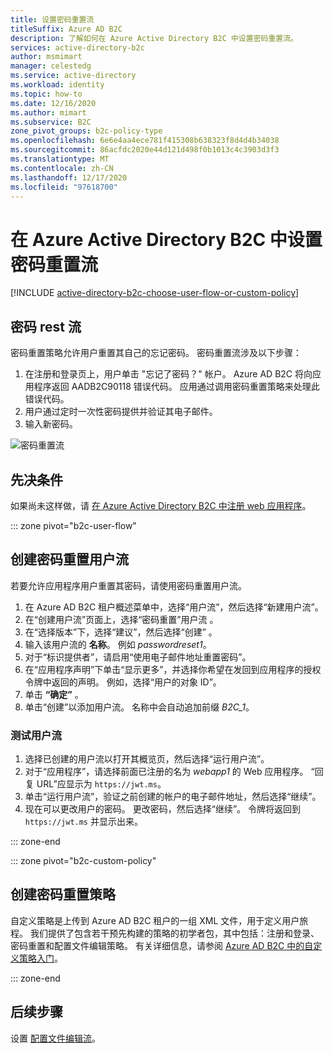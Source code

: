 ```yaml
---
title: 设置密码重置流
titleSuffix: Azure AD B2C
description: 了解如何在 Azure Active Directory B2C 中设置密码重置流。
services: active-directory-b2c
author: msmimart
manager: celestedg
ms.service: active-directory
ms.workload: identity
ms.topic: how-to
ms.date: 12/16/2020
ms.author: mimart
ms.subservice: B2C
zone_pivot_groups: b2c-policy-type
ms.openlocfilehash: 6e6e4aa4ece781f415308b638323f8d4d4b34038
ms.sourcegitcommit: 86acfdc2020e44d121d498f0b1013c4c3903d3f3
ms.translationtype: MT
ms.contentlocale: zh-CN
ms.lasthandoff: 12/17/2020
ms.locfileid: "97618700"
---
```

# <a name="set-up-a-password-reset-flow-in-azure-active-directory-b2c"></a>在 Azure Active Directory B2C 中设置密码重置流

[!INCLUDE [active-directory-b2c-choose-user-flow-or-custom-policy](../../includes/active-directory-b2c-choose-user-flow-or-custom-policy.md)]

## <a name="password-rest-flow"></a>密码 rest 流

密码重置策略允许用户重置其自己的忘记密码。 密码重置流涉及以下步骤： 
1. 在注册和登录页上，用户单击 "忘记了密码？" 帐户。 Azure AD B2C 将向应用程序返回 AADB2C90118 错误代码。 应用通过调用密码重置策略来处理此错误代码。 
1. 用户通过定时一次性密码提供并验证其电子邮件。
1. 输入新密码。

![密码重置流](./media/add-password-reset-policy/password-reset-flow.png)

## <a name="prerequisites"></a>先决条件

如果尚未这样做，请 [在 Azure Active Directory B2C 中注册 web 应用程序](tutorial-register-applications.md)。

::: zone pivot="b2c-user-flow"

## <a name="create-a-password-reset-user-flow"></a>创建密码重置用户流

若要允许应用程序用户重置其密码，请使用密码重置用户流。

1. 在 Azure AD B2C 租户概述菜单中，选择“用户流”，然后选择“新建用户流”。
1. 在“创建用户流”页面上，选择“密码重置”用户流 。 
1. 在“选择版本”下，选择“建议”，然后选择“创建”  。
1. 输入该用户流的 **名称**。 例如 *passwordreset1*。
1. 对于“标识提供者”，请启用“使用电子邮件地址重置密码”。
2. 在“应用程序声明”下单击“显示更多”，并选择你希望在发回到应用程序的授权令牌中返回的声明。 例如，选择“用户的对象 ID”。
3. 单击 **“确定”** 。
4. 单击“创建”以添加用户流。 名称中会自动追加前缀 *B2C_1*。

### <a name="test-the-user-flow"></a>测试用户流

1. 选择已创建的用户流以打开其概览页，然后选择“运行用户流”。
1. 对于“应用程序”，请选择前面已注册的名为 *webapp1* 的 Web 应用程序。 “回复 URL”应显示为 `https://jwt.ms`。
1. 单击“运行用户流”，验证之前创建的帐户的电子邮件地址，然后选择“继续”。
1. 现在可以更改用户的密码。 更改密码，然后选择“继续”。 令牌将返回到 `https://jwt.ms` 并显示出来。

::: zone-end

::: zone pivot="b2c-custom-policy"

## <a name="create-a-password-reset-policy"></a>创建密码重置策略

自定义策略是上传到 Azure AD B2C 租户的一组 XML 文件，用于定义用户旅程。 我们提供了包含若干预先构建的策略的初学者包，其中包括：注册和登录、密码重置和配置文件编辑策略。 有关详细信息，请参阅 [Azure AD B2C 中的自定义策略入门](custom-policy-get-started.md)。

::: zone-end

## <a name="next-steps"></a>后续步骤

设置 [配置文件编辑流](add-profile-editing-policy.md)。